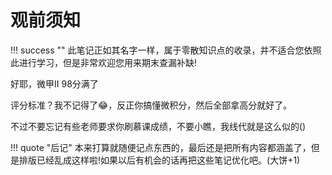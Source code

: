 # 观前须知

!!! success ""
	此笔记正如其名字一样，属于零散知识点的收录，并不适合您依照此进行学习，但是非常欢迎您用来期末查漏补缺!


好耶，微甲II 98分满了

评分标准？我不记得了😂，反正你搞懂微积分，然后全部拿高分就好了。

不过不要忘记有些老师要求你刷慕课成绩，不要小瞧，我线代就是这么似的()

!!! quote "后记"
	本来打算就随便记点东西的，最后还是把所有内容都涵盖了，但是排版已经乱成这样啦!如果以后有机会的话再把这些笔记优化吧。(大饼+1)